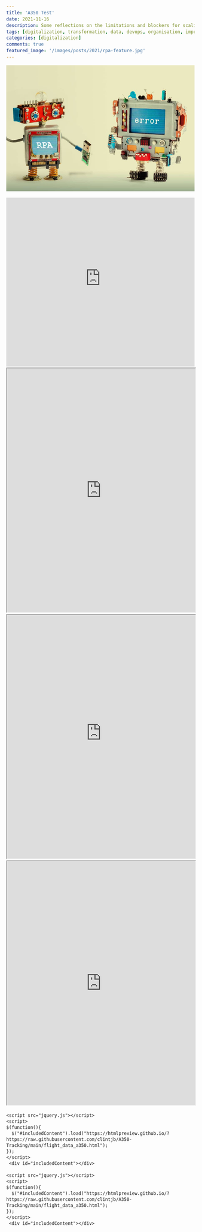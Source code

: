 ```yaml
---
title: 'A350 Test'
date: 2021-11-16
description: Some reflections on the limitations and blockers for scaling RPA
tags: [digitalization, transformation, data, devops, organisation, improvement, speed, automation, rpa, uipath, api]
categories: [digitalization]
comments: true
featured_image: '/images/posts/2021/rpa-feature.jpg'
---
```


![](/images/posts/2021/rpa.jpg)

<iframe src="https://raw.githubusercontent.com/clintjb/A350-Tracking/main/flight_data_a350.html" height="450" width="100%" frameborder="0" scrolling="no" seamless="seamless"></iframe>

<iframe width=100%, height=650, src='https://githubusercontent.com/clintjb/A350-Tracking/main/flight_data_a350.html'></iframe>

<iframe width=100%, height=650, src='https://raw.githubusercontent.com/clintjb/A350-Tracking/main/flight_data_a350.html'></iframe>

<iframe width=100%, height=650, src='https://htmlpreview.github.io/?https://raw.githubusercontent.com/clintjb/A350-Tracking/main/flight_data_a350.html'></iframe>

    <script src="jquery.js"></script> 
    <script> 
    $(function(){
      $("#includedContent").load("https://htmlpreview.github.io/?https://raw.githubusercontent.com/clintjb/A350-Tracking/main/flight_data_a350.html"); 
    });
    </script> 
     <div id="includedContent"></div>

    <script src="jquery.js"></script> 
    <script> 
    $(function(){
      $("#includedContent").load("https://htmlpreview.github.io/?https://raw.githubusercontent.com/clintjb/A350-Tracking/main/flight_data_a350.html"); 
    });
    </script> 
     <div id="includedContent"></div>
     
<script>
window.onload=function(){ with (new XMLHttpRequest()) {
  onreadystatechange=cb; open('GET','https://raw.githubusercontent.com/clintjb/A350-Tracking/main/flight_data_a350.csv',true); responseType='text';send();
}}
function cb(){if(this.readyState===4)document.getElementById('A350')
                                             .innerHTML=tbl(this.responseText); }
function tbl(csv){ // do whatever is necessary to create your table here ...
 return csv.split('\n')
           .map(function(tr,i){return '<tr><td>'
                                     +tr.replace(/\t/g,'</td><td>')
                                     +'</td></tr>';})
           .join('\n'); }
</script>

<table id="A350"></table>
